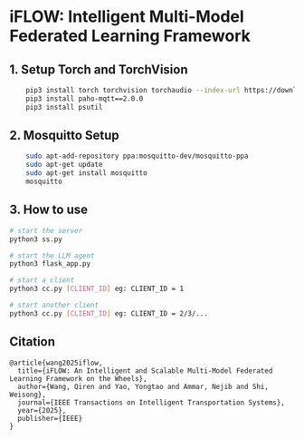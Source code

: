 # iFLOW: Intelligent Multi-Model Federated Learning Framework
## 1. Setup Torch and TorchVision
```bash
    pip3 install torch torchvision torchaudio --index-url https://download.pytorch.org/whl/cpu
    pip3 install paho-mqtt==2.0.0
    pip3 install psutil
```

## 2. Mosquitto Setup
```bash
    sudo apt-add-repository ppa:mosquitto-dev/mosquitto-ppa
    sudo apt-get update
    sudo apt-get install mosquitto
    mosquitto
```
## 3. How to use
```bash
# start the server
python3 ss.py

# start the LLM agent
python3 flask_app.py

# start a client
python3 cc.py [CLIENT_ID] eg: CLIENT_ID = 1

# start another client
python3 cc.py [CLIENT_ID] eg: CLIENT_ID = 2/3/...
```
## Citation
```
@article{wang2025iflow,
  title={iFLOW: An Intelligent and Scalable Multi-Model Federated Learning Framework on the Wheels},
  author={Wang, Qiren and Yao, Yongtao and Ammar, Nejib and Shi, Weisong},
  journal={IEEE Transactions on Intelligent Transportation Systems},
  year={2025},
  publisher={IEEE}
}
```
